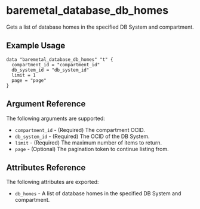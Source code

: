 # baremetal\_database\_db\_homes

Gets a list of database homes in the specified DB System and compartment.

## Example Usage

```
data "baremetal_database_db_homes" "t" {
  compartment_id = "compartment_id"
  db_system_id = "db_system_id"
  limit = 1
  page = "page"
}
```

## Argument Reference

The following arguments are supported:

* `compartment_id` - (Required) The compartment OCID.
* `db_system_id` - (Required) The OCID of the DB System.
* `limit` - (Required) The maximum number of items to return.
* `page` - (Optional) The pagination token to continue listing from.

## Attributes Reference

The following attributes are exported:

* `db_homes` - A list of database homes in the specified DB System and compartment.
